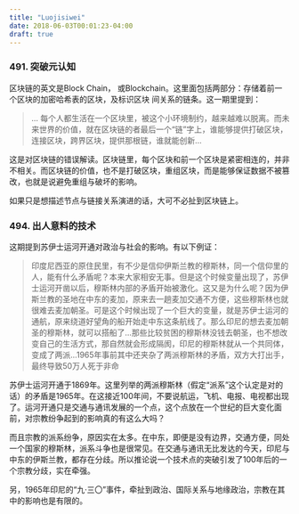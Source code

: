 ```yaml
---
title: "Luojisiwei"
date: 2018-06-03T00:01:23-04:00
draft: true
---
```



### 491. 突破元认知

区块链的英文是Block Chain， 或Blockchain。这里面包括两部分：存储着前一个区块的加密哈希表的区块，及标识区块 间关系的链条。这一期里提到：
> ... 每个人都生活在一个区块里，被这个小环境制约，越来越难以脱离。而未来世界的价值，就在区块链的者最后一个“链”字上，谁能够提供打破区块，连接区块，跨界区块，提供那根链，谁就能创新...

这是对区块链的错误解读。区块链里，每个区块和前一个区块是紧密相连的，并非不相关。而区块链的价值，也不是打破区块，重组区块，而是能够保证数据不被篡改，也就是说避免重组与破坏的影响。

如果只是想描述节点与链接关系演进的话，大可不必扯到区块链上。

### 494. 出人意料的技术

这期提到苏伊士运河开通对政治与社会的影响。有以下例证：

> 印度尼西亚的原住民里，有不少是信仰伊斯兰教的穆斯林，同一个信仰里的人，能有什么矛盾呢？本来大家相安无事。但是这个时候变量出现了，苏伊士运河开凿以后，穆斯林内部的矛盾开始被激化。这又是为什么呢？因为伊斯兰教的圣地在中东的麦加，原来去一趟麦加交通不方便，这些穆斯林也就很难去麦加朝圣。可是这个时候出现了一个巨大的变量，就是苏伊士运河的通航，原来绕道好望角的船开始走中东这条航线了。那么印尼的想去麦加朝圣的穆斯林，就可以搭船了...那些比较贫困的穆斯林没钱去朝圣，也不想改变自己的生活方式，那自然就会形成隔阂，印尼的穆斯林就从一个共同体，变成了两派...1965年事前其中还夹杂了两派穆斯林的矛盾，双方大打出手，最终导致50万人死于非命

苏伊士运河开通于1869年。这里列举的两派穆斯林（假定“派系”这个认定是对的话）的矛盾是1965年。在这接近100年间，不要说航运，飞机、电报、电视都出现了。运河开通只是交通与通讯发展的一个点，这个点放在一个世纪的巨大变化面前，对宗教纷争起到的影响真的有这么大吗？

而且宗教的派系纷争，原因实在太多。在中东，即便是没有边界，交通方便，同处一个国家的穆斯林，派系斗争也是很常见。在交通与通讯无比发达的今天，印尼与中东的伊斯兰教，都存在分歧。所以推论说一个技术点的突破引发了100年后的一个宗教分歧，实在牵强。

另，1965年印尼的“九·三〇”事件，牵扯到政治、国际关系与地缘政治，宗教在其中的影响也是有限的。
